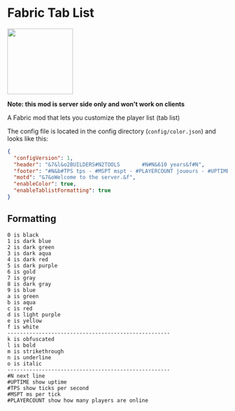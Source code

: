 # Fabric Tab List

<a href='https://www.curseforge.com/minecraft/mc-mods/fabric-api'><img src='https://i.imgur.com/Ol1Tcf8.png' width="150"></a>

**Note: this mod is server side only and won't work on clients**

A Fabric mod that lets you customize the player list (tab list)

The config file is located in the config directory (`config/color.json`) and looks like this:

```JSON
{
  "configVersion": 1,
  "header": "&7&l&o2BUILDERS#N2TOOLS       #N#N&610 years&f#N",
  "footer": "#N&b#TPS tps - #MSPT mspt - #PLAYERCOUNT joueurs - #UPTIME uptime#N",
  "motd": "&7&oWelcome to the server.&f",
  "enableColor": true,
  "enableTablistFormatting": true
}
```

## Formatting

```
0 is black
1 is dark blue
2 is dark green
3 is dark aqua
4 is dark red
5 is dark purple
6 is gold
7 is gray
8 is dark gray
9 is blue
a is green
b is aqua
c is red
d is light purple
e is yellow
f is white
----------------------------------------------------
k is obfuscated
l is bold
m is strikethrough
n is underline
o is italic
----------------------------------------------------
#N next line
#UPTIME show uptime
#TPS show ticks per second
#MSPT ms per tick
#PLAYERCOUNT show how many players are online
```


